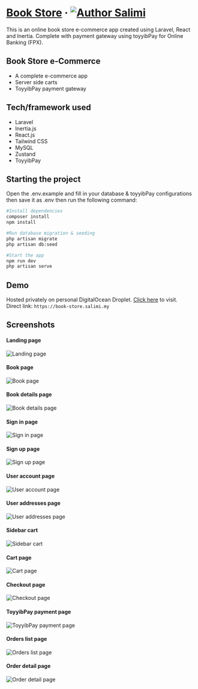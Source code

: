# [Book Store](https://book-store.salimi.my) &middot; [![Author Salimi](https://img.shields.io/badge/Author-Salimi-%3C%3E)](https://www.linkedin.com/in/mohamad-salimi/)

This is an online book store e-commerce app created using Laravel, React and Inertia. Complete with payment gateway using toyyibPay for Online Banking (FPX).

## Book Store e-Commerce

- A complete e-commerce app
- Server side carts
- ToyyibPay payment gateway

## Tech/framework used

- Laravel
- Inertia.js
- React.js
- Tailwind CSS
- MySQL
- Zustand
- ToyyibPay

## Starting the project

Open the .env.example and fill in your database & toyyibPay configurations then save it as .env then run the following command:

```bash
#Install dependencies
composer install
npm install

#Run database migration & seeding
php artisan migrate
php artisan db:seed

#Start the app
npm run dev
php artisan serve
```

## Demo

Hosted privately on personal DigitalOcean Droplet. [Click here](https://book-store.salimi.my) to visit.
<br>
Direct link: `https://book-store.salimi.my`

## Screenshots

#### Landing page

![Landing page](/screenshots/screenshot-1.png)

#### Book page

![Book page](/screenshots/screenshot-2.png)

#### Book details page

![Book details page](/screenshots/screenshot-3.png)

#### Sign in page

![Sign in page](/screenshots/screenshot-4.png)

#### Sign up page

![Sign up page](/screenshots/screenshot-5.png)

#### User account page

![User account page](/screenshots/screenshot-6.png)

#### User addresses page

![User addresses page](/screenshots/screenshot-7.png)

#### Sidebar cart

![Sidebar cart](/screenshots/screenshot-8.png)

#### Cart page

![Cart page](/screenshots/screenshot-9.png)

#### Checkout page

![Checkout page](/screenshots/screenshot-10.png)

#### ToyyibPay payment page

![ToyyibPay payment page](/screenshots/screenshot-11.png)

#### Orders list page

![Orders list page](/screenshots/screenshot-12.png)

#### Order detail page

![Order detail page](/screenshots/screenshot-13.png)
